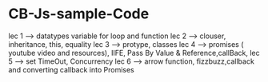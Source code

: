 # CB-Js-sample-Code

   lec 1 --> datatypes variable for loop and function
   lec 2 --> clouser, inheritance, this, equality
   lec 3 --> protype, classes
   lec 4 --> promises ( youtube video and resources), IIFE, Pass By Value & Reference,callBack,
   lec 5 --> set TimeOut, Concurrency
   lec 6 --> arrow function, fizzbuzz,callback and converting callback into  Promises 

